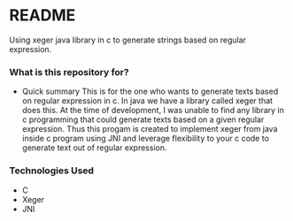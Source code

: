 # README #

Using xeger java library in c to generate strings based on regular expression.

### What is this repository for? ###

* Quick summary
This is for the one who wants to generate texts based on regular expression in c. In java we have a library called xeger that does this. At the time of development, I was unable to find any library in c programming that could generate texts based on a given regular expression. Thus this progam is created to implement xeger from java inside c program using JNI and leverage flexibility to your c code to generate text out of regular expression.

### Technologies Used ###
* C
* Xeger
* JNI
